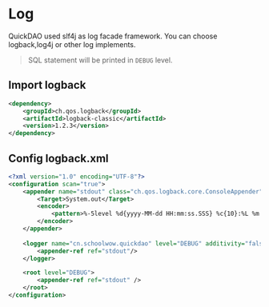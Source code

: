 # Log

QuickDAO used slf4j as log facade framework. You can choose logback,log4j or other log implements.  

> SQL statement will be printed in ``DEBUG`` level.

## Import logback

```xml
<dependency>
    <groupId>ch.qos.logback</groupId>
    <artifactId>logback-classic</artifactId>
    <version>1.2.3</version>
</dependency>
```

## Config logback.xml

```xml
<?xml version="1.0" encoding="UTF-8"?>
<configuration scan="true">
    <appender name="stdout" class="ch.qos.logback.core.ConsoleAppender">
        <Target>System.out</Target>
        <encoder>
            <pattern>%-5level %d{yyyy-MM-dd HH:mm:ss.SSS} %c{10}:%L %m %n</pattern>
        </encoder>
    </appender>
    
    <logger name="cn.schoolwow.quickdao" level="DEBUG" additivity="false">
        <appender-ref ref="stdout"/>
    </logger>

    <root level="DEBUG">
        <appender-ref ref="stdout" />
    </root>
</configuration>
```